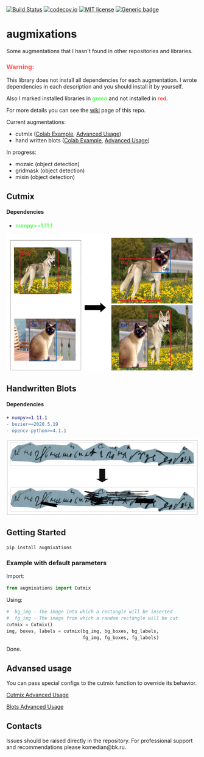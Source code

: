 [![Build Status](https://travis-ci.com/TheDenk/augmixations.svg?branch=master)](https://travis-ci.com/TheDenk/augmixations)
[![codecov.io](https://codecov.io/github/TheDenk/augmixations/coverage.svg?branch=master)](https://codecov.io/github/TheDenk/augmixations?branch=master)
[![MIT license](https://img.shields.io/badge/License-MIT-blue.svg)](https://lbesson.mit-license.org/)
[![Generic badge](https://img.shields.io/badge/python-3.6|3.7|3.8-blue.svg)](https://shields.io/)

# augmixations
Some augmentations that I hasn't found in other repositories and libraries.  
  
<h3 style="color:#ff5555">Warning:</h3> This library does not install all dependencies for each augmentation. I wrote dependencies in each description and you should install it by yourself.  

Also I marked installed libraries in <b style="color:#55ff55">green</b> and not installed in <b style="color:#ff5555">red</b>.  
  
For more details you can see the <a href="">wiki</a> page of this repo.  


Current augmentations:  
  - cutmix (<a href="https://github.com/TheDenk/augmixations/blob/master/examples/cutmix_example.ipynb">Colab Example</a>, <a href="https://github.com/TheDenk/augmixations/wiki/Cutmix-Advanced-Usage">Advanced Usage</a>)  
  - hand written blots (<a href="">Colab Example</a>, <a href="">Advanced Usage</a>)  

In progress:  
  - mozaic (object detection)  
  - gridmask (object detection)  
  - mixin (object detection)  
   
## Cutmix  
#### Dependencies  

  - <b style="color:#55ff55">numpy>=1.11.1</b>  
  
<p>
<img src="images/cutmix_current.png" width="600" height="360" title="Current cutmix"/> 
</p> 

## Handwritten Blots
#### Dependencies  

```diff
+ numpy>=1.11.1
- bezier==2020.5.19
- opencv-python>=4.1.1
```
<p>
<img src="images/blots.png" width="600" height="200" title="Blots"/> 
</p> 

## Getting Started
    pip install augmixations  

### Example with default parameters  


  Import:  
```python
from augmixations import Сutmix  
```
  Using:  
```python
#  bg_img - The image into which a rectangle will be inserted  
#  fg_img - The image from which a random rectangle will be cut 
cutmix = Cutmix()
img, boxes, labels = cutmix(bg_img, bg_boxes, bg_labels,
                            fg_img, fg_boxes, fg_labels)  
```
  Done.
 
## Advansed usage 

<p>You can pass special configs to the cutmix function to override its behavior.</p>   
<a href="https://github.com/TheDenk/augmixations/wiki/Cutmix-Advanced-Usage"><p>Cutmix Advanced Usage</p></a>  
<a href=""><p>Blots Advanced Usage</p></a>  

## Contacts
<p>Issues should be raised directly in the repository. For professional support and recommendations please <a>komedian@bk.ru</a>.</p>
  
  
